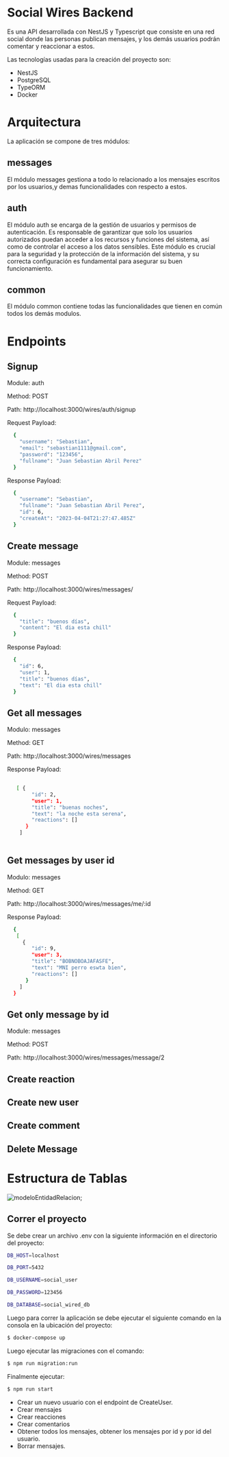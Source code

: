 
# Social Wires Backend
 Es una API desarrollada con NestJS y Typescript que consiste en una red social donde las personas publican mensajes, y los demás usuarios podrán comentar y reaccionar a estos.

 Las tecnologías usadas para la creación del proyecto son:
 - NestJS
 - PostgreSQL
 - TypeORM
 - Docker

# Arquitectura
La aplicación se compone de tres módulos:

## messages
El módulo messages gestiona a todo lo relacionado a los mensajes escritos por los usuarios,y demas funcionalidades con respecto a estos.

## auth
El módulo auth se encarga de la gestión de usuarios y permisos de autenticación. Es responsable de garantizar que solo los usuarios autorizados puedan acceder a los recursos y funciones del sistema, así como de controlar el acceso a los datos sensibles. Este módulo es crucial para la seguridad y la protección de la información del sistema, y su correcta configuración es fundamental para asegurar su buen funcionamiento.

## common
El módulo common contiene todas las funcionalidades que tienen en común todos los demás modulos.

# Endpoints

## Signup

Module: auth

Method: POST

Path: http://localhost:3000/wires/auth/signup  

Request Payload:
```bash
  {
    "username": "Sebastian",
    "email": "sebastian1111@gmail.com",
    "password": "123456",
    "fullname": "Juan Sebastian Abril Perez"
  }
```
Response Payload:
```bash
  {
    "username": "Sebastian",
    "fullname": "Juan Sebastian Abril Perez",
    "id": 6,
    "createAt": "2023-04-04T21:27:47.485Z"
  }

```

## Create message

Module: messages

Method: POST

Path: http://localhost:3000/wires/messages/  

Request Payload:
```bash
  {
    "title": "buenos días",
    "content": "El dia esta chill"
  }
```
Response Payload:
```bash
  {
    "id": 6,
    "user": 1,
    "title": "buenos días",
    "text": "El dia esta chill"
  }

```

## Get all messages

Modulo: messages

Method: GET

Path: http://localhost:3000/wires/messages

Response Payload:
```bash
  
   [ {
        "id": 2,
        "user": 1,
        "title": "buenas noches",
        "text": "la noche esta serena",
        "reactions": []
      }
    ] 
  

```

## Get messages by user id

Modulo: messages

Method: GET

Path: http://localhost:3000/wires/messages/me/:id

Response Payload:
```bash
  {
   [
     {
        "id": 9,
        "user": 3,
        "title": "BOBNOBOAJAFASFE",
        "text": "MNI perro eswta bien",
        "reactions": []
      }
    ]
  }

```
## Get only message by id

Module: messages

Method: POST

Path: http://localhost:3000/wires/messages/message/2

## Create reaction

## Create new user

## Create comment

## Delete Message



# Estructura de Tablas

![modeloEntidadRelacion](./docs/diagrama-entidad-relacion.png);


## Correr el proyecto
Se debe crear un archivo .env con la siguiente información en el directorio del proyecto:
```bash
DB_HOST=localhost

DB_PORT=5432

DB_USERNAME=social_user

DB_PASSWORD=123456

DB_DATABASE=social_wired_db
```


Luego para correr la aplicación se debe ejecutar el siguiente comando en la consola en la ubicación del proyecto:

```bash
$ docker-compose up
```

Luego ejecutar las migraciones con el comando:

```bash
$ npm run migration:run
```

Finalmente ejecutar:

```bash
$ npm run start
```


- Crear un nuevo usuario con el endpoint de CreateUser.
- Crear mensajes
- Crear reacciones
- Crear comentarios
- Obtener todos los mensajes, obtener los mensajes por id y por id del usuario.
- Borrar mensajes.




